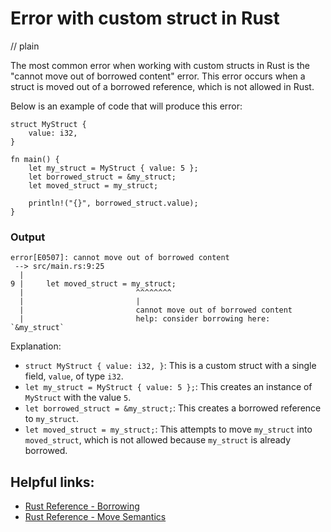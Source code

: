 # Error with custom struct in Rust
// plain

The most common error when working with custom structs in Rust is the "cannot move out of borrowed content" error. This error occurs when a struct is moved out of a borrowed reference, which is not allowed in Rust.

Below is an example of code that will produce this error:

```
struct MyStruct {
    value: i32,
}

fn main() {
    let my_struct = MyStruct { value: 5 };
    let borrowed_struct = &my_struct;
    let moved_struct = my_struct;

    println!("{}", borrowed_struct.value);
}
```

### Output

```
error[E0507]: cannot move out of borrowed content
 --> src/main.rs:9:25
  |
9 |     let moved_struct = my_struct;
  |                         ^^^^^^^^
  |                         |
  |                         cannot move out of borrowed content
  |                         help: consider borrowing here: `&my_struct`
```

Explanation:
- `struct MyStruct { value: i32, }`: This is a custom struct with a single field, `value`, of type `i32`.
- `let my_struct = MyStruct { value: 5 };`: This creates an instance of `MyStruct` with the value `5`.
- `let borrowed_struct = &my_struct;`: This creates a borrowed reference to `my_struct`.
- `let moved_struct = my_struct;`: This attempts to move `my_struct` into `moved_struct`, which is not allowed because `my_struct` is already borrowed.

## Helpful links:
- [Rust Reference - Borrowing](https://doc.rust-lang.org/reference/expressions/operator-expr.html#borrowing)
- [Rust Reference - Move Semantics](https://doc.rust-lang.org/reference/expressions/move-semantics.html)